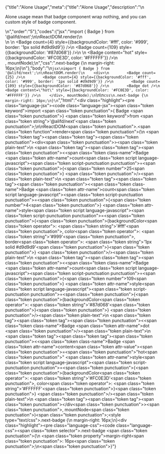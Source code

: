{"title":"Alone Usage","meta":{"title":"Alone Usage","description":"\n<p>Alone usage mean that badge component wrap nothing, and you can custom style of badge component.</p>\n","order":"5"},"codes":{"jsx":"import { Badge } from '@alifd/next';\n\nReactDOM.render(\n    <div>\n        <Badge count={25} />\n        <Badge count={4} style={{backgroundColor: '#fff', color: '#999', border: '1px solid #d9d9d9'}} />\n        <Badge count={109} style={{backgroundColor: '#87d068'}} />\n        <Badge dot />\n        <Badge content=\"hot\" style={{backgroundColor: '#FC0E3D', color: '#FFFFFF'}} />\n    </div>, mountNode);\n","css":".next-badge {\n    margin-right: 16px;\n}\n"},"body":"\n````jsx\nimport { Badge } from '@alifd/next';\n\nReactDOM.render(\n    <div>\n        <Badge count={25} />\n        <Badge count={4} style={{backgroundColor: '#fff', color: '#999', border: '1px solid #d9d9d9'}} />\n        <Badge count={109} style={{backgroundColor: '#87d068'}} />\n        <Badge dot />\n        <Badge content=\"hot\" style={{backgroundColor: '#FC0E3D', color: '#FFFFFF'}} />\n    </div>, mountNode);\n````\n\n````css\n.next-badge {\n    margin-right: 16px;\n}\n````","html":"<script>(function(){'use strict';\n\nvar _next = require('@alifd/next');\n\nReactDOM.render(React.createElement(\n    'div',\n    null,\n    React.createElement(_next.Badge, { count: 25 }),\n    React.createElement(_next.Badge, { count: 4, style: { backgroundColor: '#fff', color: '#999', border: '1px solid #d9d9d9' } }),\n    React.createElement(_next.Badge, { count: 109, style: { backgroundColor: '#87d068' } }),\n    React.createElement(_next.Badge, { dot: true }),\n    React.createElement(_next.Badge, { content: 'hot', style: { backgroundColor: '#FC0E3D', color: '#FFFFFF' } })\n), mountNode);})()</script><div class=\"highlight\"><pre class=\"language-jsx\"><code class=\"language-jsx\"><span class=\"token keyword\">import</span> <span class=\"token punctuation\">{</span> Badge <span class=\"token punctuation\">}</span> <span class=\"token keyword\">from</span> <span class=\"token string\">'@alifd/next'</span><span class=\"token punctuation\">;</span>\n\nReactDOM<span class=\"token punctuation\">.</span><span class=\"token function\">render</span><span class=\"token punctuation\">(</span>\n    <span class=\"token tag\"><span class=\"token tag\"><span class=\"token punctuation\">&lt;</span>div</span><span class=\"token punctuation\">></span></span><span class=\"token plain-text\">\n        </span><span class=\"token tag\"><span class=\"token tag\"><span class=\"token punctuation\">&lt;</span><span class=\"token class-name\">Badge</span></span> <span class=\"token attr-name\">count</span><span class=\"token script language-javascript\"><span class=\"token script-punctuation punctuation\">=</span><span class=\"token punctuation\">{</span><span class=\"token number\">25</span><span class=\"token punctuation\">}</span></span> <span class=\"token punctuation\">/></span></span><span class=\"token plain-text\">\n        </span><span class=\"token tag\"><span class=\"token tag\"><span class=\"token punctuation\">&lt;</span><span class=\"token class-name\">Badge</span></span> <span class=\"token attr-name\">count</span><span class=\"token script language-javascript\"><span class=\"token script-punctuation punctuation\">=</span><span class=\"token punctuation\">{</span><span class=\"token number\">4</span><span class=\"token punctuation\">}</span></span> <span class=\"token attr-name\">style</span><span class=\"token script language-javascript\"><span class=\"token script-punctuation punctuation\">=</span><span class=\"token punctuation\">{</span><span class=\"token punctuation\">{</span>backgroundColor<span class=\"token operator\">:</span> <span class=\"token string\">'#fff'</span><span class=\"token punctuation\">,</span> color<span class=\"token operator\">:</span> <span class=\"token string\">'#999'</span><span class=\"token punctuation\">,</span> border<span class=\"token operator\">:</span> <span class=\"token string\">'1px solid #d9d9d9'</span><span class=\"token punctuation\">}</span><span class=\"token punctuation\">}</span></span> <span class=\"token punctuation\">/></span></span><span class=\"token plain-text\">\n        </span><span class=\"token tag\"><span class=\"token tag\"><span class=\"token punctuation\">&lt;</span><span class=\"token class-name\">Badge</span></span> <span class=\"token attr-name\">count</span><span class=\"token script language-javascript\"><span class=\"token script-punctuation punctuation\">=</span><span class=\"token punctuation\">{</span><span class=\"token number\">109</span><span class=\"token punctuation\">}</span></span> <span class=\"token attr-name\">style</span><span class=\"token script language-javascript\"><span class=\"token script-punctuation punctuation\">=</span><span class=\"token punctuation\">{</span><span class=\"token punctuation\">{</span>backgroundColor<span class=\"token operator\">:</span> <span class=\"token string\">'#87d068'</span><span class=\"token punctuation\">}</span><span class=\"token punctuation\">}</span></span> <span class=\"token punctuation\">/></span></span><span class=\"token plain-text\">\n        </span><span class=\"token tag\"><span class=\"token tag\"><span class=\"token punctuation\">&lt;</span><span class=\"token class-name\">Badge</span></span> <span class=\"token attr-name\">dot</span> <span class=\"token punctuation\">/></span></span><span class=\"token plain-text\">\n        </span><span class=\"token tag\"><span class=\"token tag\"><span class=\"token punctuation\">&lt;</span><span class=\"token class-name\">Badge</span></span> <span class=\"token attr-name\">content</span><span class=\"token attr-value\"><span class=\"token punctuation\">=</span><span class=\"token punctuation\">\"</span>hot<span class=\"token punctuation\">\"</span></span> <span class=\"token attr-name\">style</span><span class=\"token script language-javascript\"><span class=\"token script-punctuation punctuation\">=</span><span class=\"token punctuation\">{</span><span class=\"token punctuation\">{</span>backgroundColor<span class=\"token operator\">:</span> <span class=\"token string\">'#FC0E3D'</span><span class=\"token punctuation\">,</span> color<span class=\"token operator\">:</span> <span class=\"token string\">'#FFFFFF'</span><span class=\"token punctuation\">}</span><span class=\"token punctuation\">}</span></span> <span class=\"token punctuation\">/></span></span><span class=\"token plain-text\">\n    </span><span class=\"token tag\"><span class=\"token tag\"><span class=\"token punctuation\">&lt;/</span>div</span><span class=\"token punctuation\">></span></span><span class=\"token punctuation\">,</span> mountNode<span class=\"token punctuation\">)</span><span class=\"token punctuation\">;</span></code></pre></div><style type=\"text/css\">.next-badge {\n    margin-right: 16px;\n}</style><div class=\"highlight\"><pre class=\"language-css\"><code class=\"language-css\"><span class=\"token selector\">.next-badge</span> <span class=\"token punctuation\">{</span>\n    <span class=\"token property\">margin-right</span><span class=\"token punctuation\">:</span> 16px<span class=\"token punctuation\">;</span>\n<span class=\"token punctuation\">}</span></code></pre></div>"}